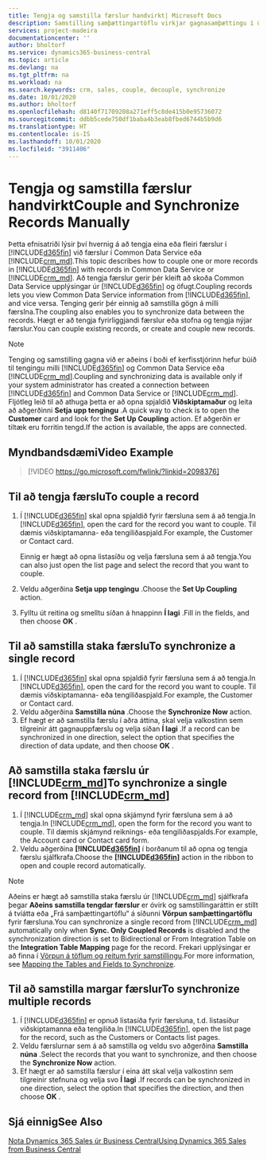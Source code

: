 ```yaml
---
title: Tengja og samstilla færslur handvirkt| Microsoft Docs
description: Samstilling samþættingartöflu virkjar gagnasamþættingu í öllum færslum í töflu í Business Central og Dynamics 365 Sales einingu sem eru tengdar.
services: project-madeira
documentationcenter: ''
author: bholtorf
ms.service: dynamics365-business-central
ms.topic: article
ms.devlang: na
ms.tgt_pltfrm: na
ms.workload: na
ms.search.keywords: crm, sales, couple, decouple, synchronize
ms.date: 10/01/2020
ms.author: bholtorf
ms.openlocfilehash: d8140f71709208a271eff5c8de415b0e95736072
ms.sourcegitcommit: ddbb5cede750df1baba4b3eab8fbed6744b5b9d6
ms.translationtype: HT
ms.contentlocale: is-IS
ms.lasthandoff: 10/01/2020
ms.locfileid: "3911406"
---
```

# <a name="couple-and-synchronize-records-manually"></a><span data-ttu-id="e43e4-103">Tengja og samstilla færslur handvirkt</span><span class="sxs-lookup"><span data-stu-id="e43e4-103">Couple and Synchronize Records Manually</span></span>
<span data-ttu-id="e43e4-104">Þetta efnisatriði lýsir því hvernig á að tengja eina eða fleiri færslur í [!INCLUDE[d365fin](includes/d365fin_md.md)] við færslur í Common Data Service eða [!INCLUDE[crm_md](includes/crm_md.md)].</span><span class="sxs-lookup"><span data-stu-id="e43e4-104">This topic describes how to couple one or more records in [!INCLUDE[d365fin](includes/d365fin_md.md)] with records in Common Data Service or [!INCLUDE[crm_md](includes/crm_md.md)].</span></span> <span data-ttu-id="e43e4-105">Að tengja færslur gerir þér kleift að skoða Common Data Service upplýsingar úr [!INCLUDE[d365fin](includes/d365fin_md.md)] og öfugt.</span><span class="sxs-lookup"><span data-stu-id="e43e4-105">Coupling records lets you view Common Data Service information from [!INCLUDE[d365fin](includes/d365fin_md.md)], and vice versa.</span></span> <span data-ttu-id="e43e4-106">Tenging gerir þér einnig að samstilla gögn á milli færslna.</span><span class="sxs-lookup"><span data-stu-id="e43e4-106">The coupling also enables you to synchronize data between the records.</span></span> <span data-ttu-id="e43e4-107">Hægt er að tengja fyrirliggjandi færslur eða stofna og tengja nýjar færslur.</span><span class="sxs-lookup"><span data-stu-id="e43e4-107">You can couple existing records, or create and couple new records.</span></span>

> [!Note]
> <span data-ttu-id="e43e4-108">Tenging og samstilling gagna við er aðeins í boði ef kerfisstjórinn hefur búið til tengingu milli [!INCLUDE[d365fin](includes/d365fin_md.md)] og Common Data Service eða [!INCLUDE[crm_md](includes/crm_md.md)].</span><span class="sxs-lookup"><span data-stu-id="e43e4-108">Coupling and synchronizing data is available only if your system administrator has created a connection between [!INCLUDE[d365fin](includes/d365fin_md.md)] and Common Data Service or [!INCLUDE[crm_md](includes/crm_md.md)].</span></span> <span data-ttu-id="e43e4-109">Fljótleg leið til að athuga þetta er að opna spjaldið **Viðskiptamaður** og leita að aðgerðinni **Setja upp tengingu** .</span><span class="sxs-lookup"><span data-stu-id="e43e4-109">A quick way to check is to open the **Customer** card and look for the **Set Up Coupling** action.</span></span> <span data-ttu-id="e43e4-110">Ef aðgerðin er tiltæk eru forritin tengd.</span><span class="sxs-lookup"><span data-stu-id="e43e4-110">If the action is available, the apps are connected.</span></span>   

## <a name="video-example"></a><span data-ttu-id="e43e4-111">Myndbandsdæmi</span><span class="sxs-lookup"><span data-stu-id="e43e4-111">Video Example</span></span>

> [!VIDEO https://go.microsoft.com/fwlink/?linkid=2098376]

## <a name="to-couple-a-record"></a><span data-ttu-id="e43e4-112">Til að tengja færslu</span><span class="sxs-lookup"><span data-stu-id="e43e4-112">To couple a record</span></span>  
1.  <span data-ttu-id="e43e4-113">Í [!INCLUDE[d365fin](includes/d365fin_md.md)] skal opna spjaldið fyrir færsluna sem á að tengja.</span><span class="sxs-lookup"><span data-stu-id="e43e4-113">In [!INCLUDE[d365fin](includes/d365fin_md.md)], open the card for the record you want to couple.</span></span> <span data-ttu-id="e43e4-114">Til dæmis viðskiptamanna- eða tengiliðaspjald.</span><span class="sxs-lookup"><span data-stu-id="e43e4-114">For example, the Customer or Contact card.</span></span>  

    <span data-ttu-id="e43e4-115">Einnig er hægt að opna listasíðu og velja færsluna sem á að tengja.</span><span class="sxs-lookup"><span data-stu-id="e43e4-115">You can also just open the list page and select the record that you want to couple.</span></span>  

2.  <span data-ttu-id="e43e4-116">Veldu aðgerðina **Setja upp tengingu** .</span><span class="sxs-lookup"><span data-stu-id="e43e4-116">Choose the **Set Up Coupling** action.</span></span>  
3.  <span data-ttu-id="e43e4-117">Fylltu út reitina og smelltu síðan á hnappinn **Í lagi** .</span><span class="sxs-lookup"><span data-stu-id="e43e4-117">Fill in the fields, and then choose **OK** .</span></span>  

## <a name="to-synchronize-a-single-record"></a><span data-ttu-id="e43e4-118">Til að samstilla staka færslu</span><span class="sxs-lookup"><span data-stu-id="e43e4-118">To synchronize a single record</span></span>  
1.  <span data-ttu-id="e43e4-119">Í [!INCLUDE[d365fin](includes/d365fin_md.md)] skal opna spjaldið fyrir færsluna sem á að tengja.</span><span class="sxs-lookup"><span data-stu-id="e43e4-119">In [!INCLUDE[d365fin](includes/d365fin_md.md)], open the card for the record you want to couple.</span></span> <span data-ttu-id="e43e4-120">Til dæmis viðskiptamanna- eða tengiliðaspjald.</span><span class="sxs-lookup"><span data-stu-id="e43e4-120">For example, the Customer or Contact card.</span></span>  
2.  <span data-ttu-id="e43e4-121">Veldu aðgerðina **Samstilla núna** .</span><span class="sxs-lookup"><span data-stu-id="e43e4-121">Choose the **Synchronize Now** action.</span></span>  
3.  <span data-ttu-id="e43e4-122">Ef hægt er að samstilla færslu í aðra áttina, skal velja valkostinn sem tilgreinir átt gagnauppfærslu og velja síðan **Í lagi** .</span><span class="sxs-lookup"><span data-stu-id="e43e4-122">If a record can be synchronized in one direction, select the option that specifies the direction of data update, and then choose **OK** .</span></span>  

## <a name="to-synchronize-a-single-record-from-crm_md"></a><span data-ttu-id="e43e4-123">Að samstilla staka færslu úr [!INCLUDE[crm_md](includes/crm_md.md)]</span><span class="sxs-lookup"><span data-stu-id="e43e4-123">To synchronize a single record from [!INCLUDE[crm_md](includes/crm_md.md)]</span></span>  
1.  <span data-ttu-id="e43e4-124">Í [!INCLUDE[crm_md](includes/crm_md.md)] skal opna skjámynd fyrir færsluna sem á að tengja.</span><span class="sxs-lookup"><span data-stu-id="e43e4-124">In [!INCLUDE[crm_md](includes/crm_md.md)], open the form for the record you want to couple.</span></span> <span data-ttu-id="e43e4-125">Til dæmis skjámynd reiknings- eða tengiliðaspjalds.</span><span class="sxs-lookup"><span data-stu-id="e43e4-125">For example, the Account card or Contact card form.</span></span>  
2.  <span data-ttu-id="e43e4-126">Veldu aðgerðina **[!INCLUDE[d365fin](includes/d365fin_md.md)]** í borðanum til að opna og tengja færslu sjálfkrafa.</span><span class="sxs-lookup"><span data-stu-id="e43e4-126">Choose the **[!INCLUDE[d365fin](includes/d365fin_md.md)]** action in the ribbon to open and couple record automatically.</span></span>

> [!Note]
> <span data-ttu-id="e43e4-127">Aðeins er hægt að samstilla staka færslu úr [!INCLUDE[crm_md](includes/crm_md.md)] sjálfkrafa þegar **Aðeins samstilla tengdar færslur** er óvirk og samstillingaráttin er stillt á tvíátta eða „Frá samþættingartöflu“ á síðunni **Vörpun samþættingartöflu** fyrir færsluna.</span><span class="sxs-lookup"><span data-stu-id="e43e4-127">You can synchronize a single record from [!INCLUDE[crm_md](includes/crm_md.md)] automatically only when **Sync. Only Coupled Records** is disabled and the synchronization direction is set to Bidirectional or From Integration Table on the **Integration Table Mapping** page for the record.</span></span> <span data-ttu-id="e43e4-128">Frekari upplýsingar er að finna í [Vörpun á töflum og reitum fyrir samstillingu](admin-how-to-modify-table-mappings-for-synchronization.md#creating-new-records).</span><span class="sxs-lookup"><span data-stu-id="e43e4-128">For more information, see [Mapping the Tables and Fields to Synchronize](admin-how-to-modify-table-mappings-for-synchronization.md#creating-new-records).</span></span>     

## <a name="to-synchronize-multiple-records"></a><span data-ttu-id="e43e4-129">Til að samstilla margar færslur</span><span class="sxs-lookup"><span data-stu-id="e43e4-129">To synchronize multiple records</span></span>  
1.  <span data-ttu-id="e43e4-130">Í [!INCLUDE[d365fin](includes/d365fin_md.md)] er opnuð listasíða fyrir færsluna, t.d. listasíður viðskiptamanna eða tengiliða.</span><span class="sxs-lookup"><span data-stu-id="e43e4-130">In [!INCLUDE[d365fin](includes/d365fin_md.md)], open the list page for the record, such as the Customers or Contacts list pages.</span></span>  
2.  <span data-ttu-id="e43e4-131">Veldu færslurnar sem á að samstilla og veldu svo aðgerðina **Samstilla núna** .</span><span class="sxs-lookup"><span data-stu-id="e43e4-131">Select the records that you want to synchronize, and then choose the **Synchronize Now** action.</span></span>  
3.  <span data-ttu-id="e43e4-132">Ef hægt er að samstilla færslur í eina átt skal velja valkostinn sem tilgreinir stefnuna og velja svo **Í lagi** .</span><span class="sxs-lookup"><span data-stu-id="e43e4-132">If records can be synchronized in one direction, select the option that specifies the direction, and then choose **OK** .</span></span>  

## <a name="see-also"></a><span data-ttu-id="e43e4-133">Sjá einnig</span><span class="sxs-lookup"><span data-stu-id="e43e4-133">See Also</span></span>  
[<span data-ttu-id="e43e4-134">Nota Dynamics 365 Sales úr Business Central</span><span class="sxs-lookup"><span data-stu-id="e43e4-134">Using Dynamics 365 Sales from Business Central</span></span>](marketing-integrate-dynamicscrm.md)
